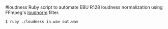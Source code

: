 #loudness
Ruby script to automate EBU R128 loudness normalization using FFmpeg's <a href="https://ffmpeg.org/ffmpeg-filters.html#loudnorm">loudnorm</a> filter.

```bash
$ ruby ./loudness in.wav out.wav
```
